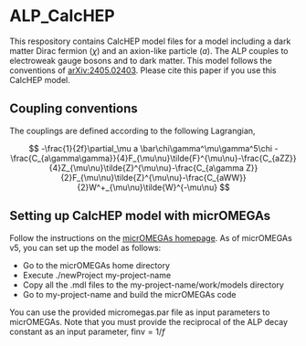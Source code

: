 # ALP_CalcHEP
This respository contains CalcHEP model files for a model including a dark matter Dirac fermion ($\chi$) and an axion-like particle ($a$). The ALP couples to electroweak gauge bosons and to dark matter. This model follows the conventions of [arXiv:2405.02403](https://arxiv.org/abs/2405.02403). Please cite this paper if you use this CalcHEP model.

## Coupling conventions
The couplings are defined according to the following Lagrangian,

$$ -\frac{1}{2f}\partial_\mu a \bar\chi\gamma^\mu\gamma^5\chi - \frac{C_{a\gamma\gamma}}{4}F_{\mu\nu}\tilde{F}^{\mu\nu}-\frac{C_{aZZ}}{4}Z_{\mu\nu}\tilde{Z}^{\mu\nu}-\frac{C_{a\gamma Z}}{2}F_{\mu\nu}\tilde{Z}^{\mu\nu}-\frac{C_{aWW}}{2}W^+_{\mu\nu}\tilde{W}^{-\mu\nu}
$$

## Setting up CalcHEP model with micrOMEGAs
Follow the instructions on the [micrOMEGAs homepage](https://lapth.cnrs.fr/micromegas/). As of micrOMEGAs v5, you can set up the model as follows:
- Go to the micrOMEGAs home directory
- Execute ./newProject my-project-name
- Copy all the .mdl files to the my-project-name/work/models directory
- Go to my-project-name and build the micrOMEGAs code

You can use the provided micromegas.par file as input parameters to micrOMEGAs. Note that you must provide the reciprocal of the ALP decay constant as an input parameter, $\mathrm{finv} = 1/f$

